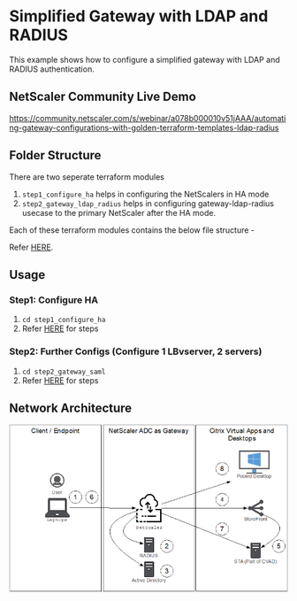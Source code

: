 # Simplified Gateway with LDAP and RADIUS

This example shows how to configure a simplified gateway with LDAP and RADIUS authentication.

## NetScaler Community Live Demo

<https://community.netscaler.com/s/webinar/a078b000010v51jAAA/automating-gateway-configurations-with-golden-terraform-templates-ldap-radius>


## Folder Structure
There are two seperate terraform modules
1. `step1_configure_ha` helps in configuring the NetScalers in HA mode
2. `step2_gateway_ldap_radius` helps in configuring gateway-ldap-radius usecase to the primary NetScaler after the HA mode.

Each of these terraform modules contains the below file structure -

Refer [HERE](../../../assets/common_docs/terraform/folder_structure.md).

## Usage

### Step1: Configure HA

1. `cd step1_configure_ha`
2. Refer [HERE](../../../assets/common_docs/terraform/terraform_usage.md) for steps

### Step2: Further Configs (Configure 1 LBvserver, 2 servers)

1. `cd step2_gateway_saml`
2. Refer [HERE](../../../assets/common_docs/terraform/terraform_usage.md) for steps

## Network Architecture
![Network Architecture for Ldap RADIUS](../../../assets/gateway/ldap_radius_architecture_diag.png "Network Architecture for Ldap RADIUS")

